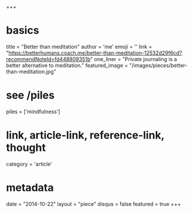+++
# basics
title     		 = "Better than meditation"
author    		 = 'me'
emoji     		 = ''
link      		 = "https://betterhumans.coach.me/better-than-meditation-12532d29f6cd?recommendNoteId=fd448809351b"
one_liner 		 = "Private journaling is a better alternative to meditation."
featured_image = "/images/pieces/better-than-meditation.jpg"

# see /piles
piles     		 = ['mindfulness']

# link, article-link, reference-link, thought
category  		 = 'article' 

# metadata
date      		 = "2014-10-22"
layout    		 = "piece"
disqus    		 = false
featured       = true
+++

